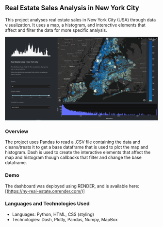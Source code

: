 ## Real Estate Sales Analysis in New York City

This project analyses real estate sales in New York City (USA) through data visualization. It uses a map, a histogram, and interactive elements that affect and filter the data for more specific analysis.


<img src="https://github.com/RafaelMorschbacher/ny_real_estate/blob/master/assets/ny_re_img.png" alt="alt text">

### Overview

The project uses Pandas to read a .CSV file containing the data and cleans/treats it to get a base dataframe that is used to plot the map and histogram. Dash is used to create the interactive elements that affect the map and histogram though callbacks that filter and change the base dataframe.

### Demo

The dashboard was deployed using RENDER, and is available here: [(https://ny-real-estate.onrender.com/)]

### Languages and Technologies Used

* Languages: Python, HTML, CSS (styling)
* Technologies: Dash, Plotly, Pandas, Numpy, MapBox
